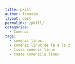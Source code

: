 ```yaml
---
title: pkill
author: linuxtm
layout: post
permalink: /pkill/
categories:
  - Comenzi
tags:
  - comenzi linux
  - comenzi linux de la a la z
  - lista comenzi linux
  - toate comenzile linux
---
```

